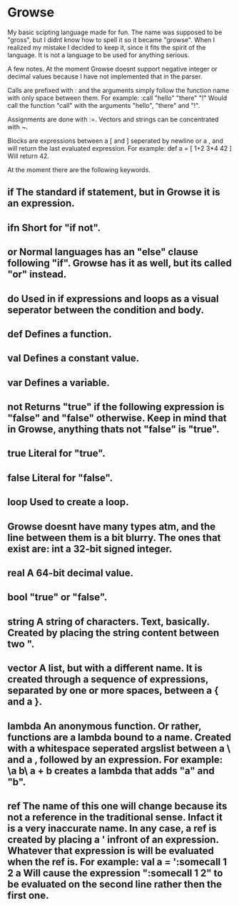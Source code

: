 Growse
======

My basic scipting language made for fun. The name was supposed to be "gross",
but I didnt know how to spell it so it became "growse". When I realized my
mistake I decided to keep it, since it fits the spirit of the language. It is
not a language to be used for anything serious.

A few notes.
At the moment Growse doesnt support negative integer or decimal values because
I have not implemented that in the parser.

Calls are prefixed with : and the arguments simply follow the function name with
only space between them.
For example:
:call "hello" "there" "!"
Would call the function "call" with the arguments "hello", "there" and "!".

Assignments are done with :=.
Vectors and strings can be concentrated with ~.

Blocks are expressions between a [ and ] seperated by newline or a , and will return
the last evaluated expression.
For example:
def a = [
  1+2
  3*4
  42
]
Will return 42.

At the moment there are the following keywords.

if
The standard if statement, but in Growse it is an expression.
------------

ifn
Short for "if not".
------------

or
Normal languages has an "else" clause following "if". Growse has it as well,
but its called "or" instead.
------------

do
Used in if expressions and loops as a visual seperator between the condition
and body.
------------

def
Defines a function.
------------

val
Defines a constant value.
------------

var
Defines a variable.
------------

not
Returns "true" if the following expression is "false" and "false" otherwise.
Keep in mind that in Growse, anything thats not "false" is "true".
------------

true
Literal for "true".
------------

false
Literal for "false".
------------

loop
Used to create a loop.
------------

Growse doesnt have many types atm, and the line between them is a bit blurry. The
ones that exist are:
int
a 32-bit signed integer.
------------

real
A 64-bit decimal value.
------------

bool
"true" or "false".
------------

string
A string of characters. Text, basically. Created by placing the string content between
two ".
------------

vector
A list, but with a different name. It is created through a sequence of expressions,
separated by one or more spaces, between a { and a }.
------------

lambda
An anonymous function. Or rather, functions are a lambda bound to a name. Created
with a whitespace seperated argslist between a \ and a \, followed by an expression.
For example:
\a b\ a + b
creates a lambda that adds "a" and "b".
------------

ref
The name of this one will change because its not a reference in the traditional sense.
Infact it is a very inaccurate name. In any case, a ref is created by placing a ' infront
of an expression. Whatever that expression is will be evaluated when the ref is.
For example:
val a = ':somecall 1 2
a
Will cause the expression ":somecall 1 2" to be evaluated on the second line rather then
the first one.
------------
